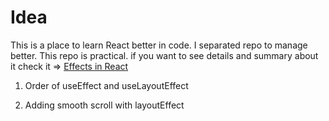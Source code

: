 # Idea
This is a place to learn React better in code. I separated repo to manage better. This repo is practical. if you want to see details and summary about it check it => [Effects in React](https://github.com/tmohammad78/learning/tree/main/react/effects)

1. Order of useEffect and useLayoutEffect

2. Adding smooth scroll with layoutEffect

